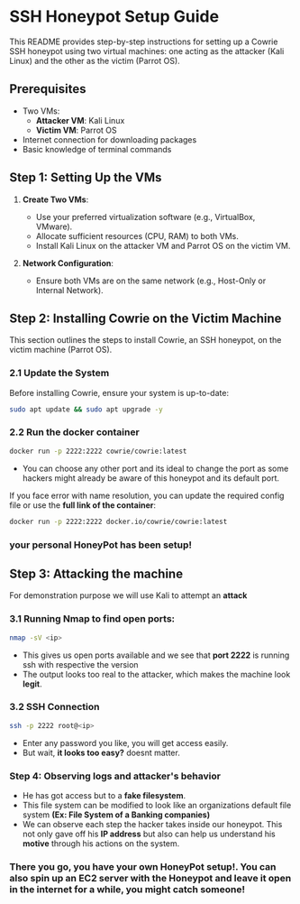 # SSH Honeypot Setup Guide

This README provides step-by-step instructions for setting up a Cowrie SSH honeypot using two virtual machines: one acting as the attacker (Kali Linux) and the other as the victim (Parrot OS).

## Prerequisites

- Two VMs:
  - **Attacker VM**: Kali Linux
  - **Victim VM**: Parrot OS
- Internet connection for downloading packages
- Basic knowledge of terminal commands

## Step 1: Setting Up the VMs

1. **Create Two VMs**:
   - Use your preferred virtualization software (e.g., VirtualBox, VMware).
   - Allocate sufficient resources (CPU, RAM) to both VMs.
   - Install Kali Linux on the attacker VM and Parrot OS on the victim VM.

2. **Network Configuration**:
   - Ensure both VMs are on the same network (e.g., Host-Only or Internal Network).

## Step 2: Installing Cowrie on the Victim Machine

This section outlines the steps to install Cowrie, an SSH honeypot, on the victim machine (Parrot OS).

### 2.1 Update the System

Before installing Cowrie, ensure your system is up-to-date:

```bash
sudo apt update && sudo apt upgrade -y
```

### 2.2 Run the docker container
```bash
docker run -p 2222:2222 cowrie/cowrie:latest
```
 - You can choose any other port and its ideal to change the port as some hackers might already be aware of this honeypot and its default port. 

If you face error with name resolution, you can update the required config file or use the **full link of the container**:
```bash
docker run -p 2222:2222 docker.io/cowrie/cowrie:latest
```

### **your personal HoneyPot has been setup!**

## Step 3: Attacking the machine

For demonstration purpose we will use Kali to attempt an **attack**

### 3.1 Running **Nmap** to find open ports:

```bash
nmap -sV <ip>
```
 - This gives us open ports available and we see that **port 2222** is running ssh with respective the version
 - The output looks too real to the attacker, which makes the machine look **legit**.

### 3.2 SSH Connection

```bash
ssh -p 2222 root@<ip>
```

 - Enter any password you like, you will get access easily.
 - But wait, **it looks too easy?** doesnt matter.

### Step 4: Observing logs and attacker's behavior
 - He has got access but to a **fake filesystem**.
 - This file system can be modified to look like an organizations default file system **(Ex: File System of a Banking companies)**
 - We can observe each step the hacker takes inside our honeypot. This not only gave off his **IP address** but also can help us understand his **motive** through his actions on the system. 



### **There you go, you have your own HoneyPot setup!. You can also spin up an EC2 server with the Honeypot and leave it open in the internet for a while, you might catch someone!**



























